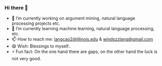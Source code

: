 ### Hi there 👋

- 🔭 I’m currently working on argument mining, natural language processing projects etc.
- 🌱 I’m currently learning machine learning, natural language processing, etc.
- 📫 How to reach me: langcao2@illinois.edu & windszzlang@gmail.com
- 😄 Wish: Blessings to myself..
- ⚡ Fun fact: On the one hand there are gaps, on the other hand the luck is not very good.

<!--
**windsOvO/windsOvO** is a ✨ _special_ ✨ repository because its `README.md` (this file) appears on your GitHub profile.

Here are some ideas to get you started:

- 🔭 I’m currently working on full stack software development, machine learning projects etc.
- 🌱 I’m currently learning machine learning, natural language processing, etc.
- 👯 I’m looking to collaborate on ...
- 🤔 I’m looking for help with ...
- 💬 Ask me about ...
- 📫 How to reach me: windszzlang@gmail.com & windszzz@qq.com
- 😄 Pronouns: ...
- ⚡ Fun fact: ...
-->
